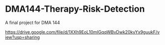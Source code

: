 # DMA144-Therapy-Risk-Detection
A final project for DMA 144

https://drive.google.com/file/d/1XXh9EoL10mIGqqWBvDwk20kyYx9guukF/view?usp=sharing
